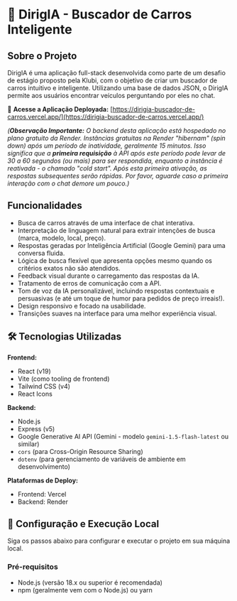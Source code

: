 # 🚗 DirigIA - Buscador de Carros Inteligente

## Sobre o Projeto

DirigIA é uma aplicação full-stack desenvolvida como parte de um desafio de estágio proposto pela Klubi, com o objetivo de criar um buscador de carros intuitivo e inteligente. Utilizando uma base de dados JSON, o DirigIA permite aos usuários encontrar veículos perguntando por eles no chat.

🔗 **Acesse a Aplicação Deployada:** [https://dirigia-buscador-de-carros.vercel.app/](https://dirigia-buscador-de-carros.vercel.app/)

*(**Observação Importante:** O backend desta aplicação está hospedado no plano gratuito da Render. Instâncias gratuitas na Render "hibernam" (spin down) após um período de inatividade, geralmente 15 minutos. Isso significa que a **primeira requisição** à API após este período pode levar de 30 a 60 segundos (ou mais) para ser respondida, enquanto a instância é reativada - o chamado "cold start". Após esta primeira ativação, as respostas subsequentes serão rápidas. Por favor, aguarde caso a primeira interação com o chat demore um pouco.)*

## Funcionalidades

* Busca de carros através de uma interface de chat interativa.
* Interpretação de linguagem natural para extrair intenções de busca (marca, modelo, local, preço).
* Respostas geradas por Inteligência Artificial (Google Gemini) para uma conversa fluida.
* Lógica de busca flexível que apresenta opções mesmo quando os critérios exatos não são atendidos.
* Feedback visual durante o carregamento das respostas da IA.
* Tratamento de erros de comunicação com a API.
* Tom de voz da IA personalizável, incluindo respostas contextuais e persuasivas (e até um toque de humor para pedidos de preço irreais!).
* Design responsivo e focado na usabilidade.
* Transições suaves na interface para uma melhor experiência visual.

## 🛠️ Tecnologias Utilizadas

**Frontend:**
* React (v19)
* Vite (como tooling de frontend)
* Tailwind CSS (v4)
* React Icons

**Backend:**
* Node.js
* Express (v5)
* Google Generative AI API (Gemini - modelo `gemini-1.5-flash-latest` ou similar)
* `cors` (para Cross-Origin Resource Sharing)
* `dotenv` (para gerenciamento de variáveis de ambiente em desenvolvimento)

**Plataformas de Deploy:**
* Frontend: Vercel
* Backend: Render

## 🚀 Configuração e Execução Local

Siga os passos abaixo para configurar e executar o projeto em sua máquina local.

### Pré-requisitos

* Node.js (versão 18.x ou superior é recomendada)
* npm (geralmente vem com o Node.js) ou yarn
